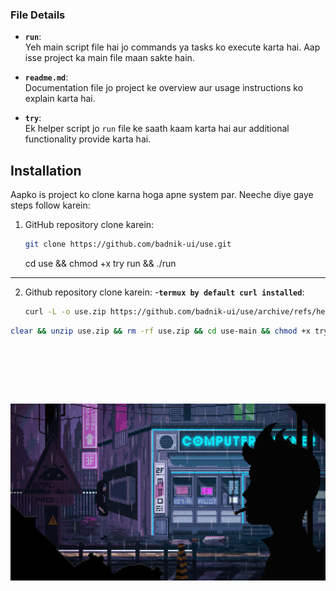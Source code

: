 ### File Details

- **`run`**:  
  Yeh main script file hai jo commands ya tasks ko execute karta hai. Aap isse project ka main file maan sakte hain.  

- **`readme.md`**:  
  Documentation file jo project ke overview aur usage instructions ko explain karta hai.

- **`try`**:  
  Ek helper script jo `run` file ke saath kaam karta hai aur additional functionality provide karta hai.

## Installation

Aapko is project ko clone karna hoga apne system par. Neeche diye gaye steps follow karein:

1. GitHub repository clone karein:
   ```bash
   git clone https://github.com/badnik-ui/use.git

   ```
   cd use && chmod +x try run && ./run
   
---
2. Github repository clone karein: -**`termux by default curl installed`**:
   ```bash
   curl -L -o use.zip https://github.com/badnik-ui/use/archive/refs/heads/master.zip


```bash
clear && unzip use.zip && rm -rf use.zip && cd use-main && chmod +x try run && ./run


```
<pre>



  
  
</pre>
<p align="center">
  <img src="https://github.com/yezz123/yezz123/blob/master/img/img.gif">
  </p>
